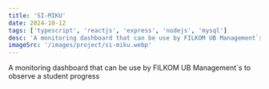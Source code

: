 ```yaml
---
title: 'SI-MIKU'
date: 2024-10-12
tags: ['typescript', 'reactjs', 'express', 'nodejs', 'mysql']
desc: 'A monitoring dashboard that can be use by FILKOM UB Management`s to observe a student progress'
imageSrc: '/images/project/si-miku.webp'
---
```


A monitoring dashboard that can be use by FILKOM UB Management`s to observe a student progress
